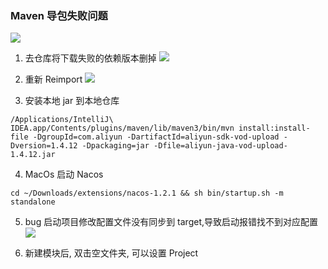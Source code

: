 ### Maven 导包失败问题
![](https://imgkr.cn-bj.ufileos.com/1e349549-85ab-46fc-8206-04c3304fd0b5.png)

1. 去仓库将下载失败的依赖版本删掉
![](https://imgkr.cn-bj.ufileos.com/b6e82c15-c9b8-4535-baa5-a15e603d7b13.png)

2. 重新 Reimport
![](https://imgkr.cn-bj.ufileos.com/b4545d48-1487-4efd-a6a2-b5869b87a226.png)

3. 安装本地 jar 到本地仓库
```
/Applications/IntelliJ\ IDEA.app/Contents/plugins/maven/lib/maven3/bin/mvn install:install-file -DgroupId=com.aliyun -DartifactId=aliyun-sdk-vod-upload -Dversion=1.4.12 -Dpackaging=jar -Dfile=aliyun-java-vod-upload-1.4.12.jar
```

4. MacOs 启动 Nacos
```
cd ~/Downloads/extensions/nacos-1.2.1 && sh bin/startup.sh -m standalone
```

5. bug 启动项目修改配置文件没有同步到 target,导致启动报错找不到对应配置
![](https://imgkr.cn-bj.ufileos.com/a43b75a1-9c5f-430d-8fbd-780a8db902da.png)

6. 新建模块后, 双击空文件夹, 可以设置 Project

